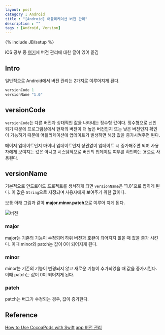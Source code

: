 ```yaml
---
layout: post
category : Android
title : "[Android] 어플리케이션 버전 관리"
description : ""
tags : [Android, Version]
---
```


{% include JB/setup %}

iOS 공부 중 [여기](http://www.raywenderlich.com/97014)에 버전 관리에 대한 글이 있어 옮김


## Intro
일반적으로 Android에서 버전 관리는 2가지로 이루어지게 된다.

```gradle
versionCode 1
versionName "1.0"
```

## versionCode
`versionCode`는 다른 버전과 상대적인 값을 나타내는 정수형 값이다. 정수형으로 선언되기 때문에 프로그램상에서 현재의 버전이 더 높은 버전인지 또는 낮은 버전인지 확인이 가능하기 때문에 어플리케이션에 업데이트가 발생하면 해당 값을 증가시켜주면 된다.

메이저 업데이트인지 마이너 업데이트인지 상관없이 업데이트 시 증가해주면 되며 사용자에게 보여지는 값은 아니고 시스템적으로 버전의 업데이트 여부를 확인하는 용으로 사용된다.

## versionName

기본적으로 안드로이드 프로젝트를 생서하게 되면 `versionName`은 "1.0"으로 잡히게 된다. 이 값은 `String`으로 지정되며 사용자에게 보여주기 위한 값이다.

보통 아래 그림과 같이 **major.minor.patch**으로 이루어 지게 된다.

![버전](http://cdn5.raywenderlich.com/wp-content/uploads/2015/03/sem_versioning.png)


### major

major는 기존의 기능이 수정되어 하위 버전과 호완이 되어지지 않을 때 값을 증가 시킨다. 이때 minor와 patch는 값이 0이 되어지게 된다.

### minor

minor는 기존의 기능이 변경되지 않고 새로운 기능이 추가되었을 때 값을 증가시킨다. 이때 patch는 값이 0이 되어지게 된다.

### patch

patch는 버그가 수정되는 경우, 값이 증가한다.


## Reference

[How to Use CocoaPods with Swift](http://www.raywenderlich.com/97014)
[app 버전 관리](http://linuxism.tistory.com/920)




